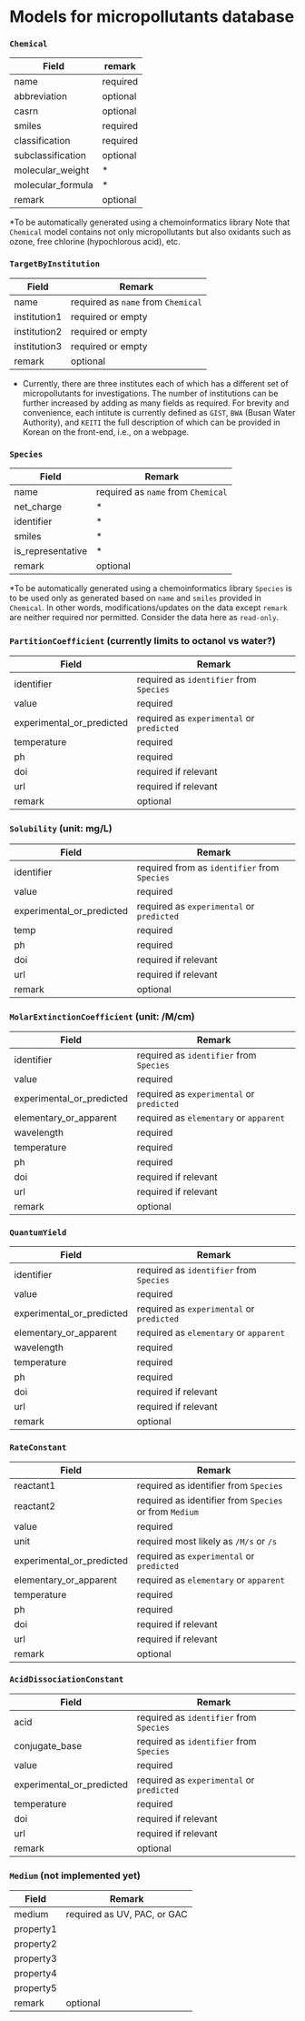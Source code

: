 # Models for micropollutants database

### `Chemical`
| Field             | remark   |
|-------------------|----------|
| name              | required |
| abbreviation      | optional |
| casrn             | optional |
| smiles            | required |
| classification    | required |
| subclassification | optional |
| molecular_weight  | *        |
| molecular_formula | *        |
| remark            | optional |

*To be automatically generated using a chemoinformatics library
Note that `Chemical` model contains not only micropollutants but also oxidants such as ozone, free chlorine (hypochlorous acid), etc.

### `TargetByInstitution`
| Field        | Remark                             |
|--------------|------------------------------------|
| name         | required as `name` from `Chemical` |
| institution1 | required or empty                  |
| institution2 | required or empty                  |
| institution3 | required or empty                  |
| remark       | optional                           |

* Currently, there are three institutes each of which has a different set of micropollutants for investigations. The number of institutions can be further increased by adding as many fields as required.
For brevity and convenience, each intitute is currently defined as `GIST`, `BWA` (Busan Water Authority), and `KEITI` the full description of which can be provided in Korean on the front-end, i.e., on a webpage.


### `Species`
| Field             | Remark                             |
|-------------------|------------------------------------|
| name              | required as `name` from `Chemical` |
| net_charge        | *                                  |
| identifier        | *                                  |
| smiles            | *                                  |
| is_representative | *                                  |
| remark            | optional                           |

*To be automatically generated using a chemoinformatics library
`Species` is to be used only as generated based on `name` and `smiles` provided in `Chemical`.
In other words, modifications/updates on the data except `remark` are neither required nor permitted.
Consider the data here as `read-only`.

### `PartitionCoefficient` (currently limits to octanol vs water?)
| Field                     | Remark                                    |
|---------------------------|-------------------------------------------|
| identifier                | required as `identifier` from `Species`   |
| value                     | required                                  |
| experimental_or_predicted | required as `experimental` or `predicted` |
| temperature               | required                                  |
| ph                        | required                                  |
| doi                       | required if relevant                      |
| url                       | required if relevant                      |
| remark                    | optional                                  |

### `Solubility` (unit: mg/L)
| Field                     | Remark                                       |
|---------------------------|----------------------------------------------|
| identifier                | required from as `identifier` from `Species` |
| value                     | required                                     |
| experimental_or_predicted | required as `experimental` or `predicted`    |
| temp                      | required                                     |
| ph                        | required                                     |
| doi                       | required if relevant                         |
| url                       | required if relevant                         |
| remark                    | optional                                     |

### `MolarExtinctionCoefficient` (unit: /M/cm)
| Field                     | Remark                                    |
|---------------------------|-------------------------------------------|
| identifier                | required as `identifier` from `Species`   |
| value                     | required                                  |
| experimental_or_predicted | required as `experimental` or `predicted` |
| elementary_or_apparent    | required as `elementary` or `apparent`    |
| wavelength                | required                                  |
| temperature               | required                                  |
| ph                        | required                                  |
| doi                       | required if relevant                      |
| url                       | required if relevant                      |
| remark                    | optional                                  |

### `QuantumYield`
| Field                     | Remark                                    |
|---------------------------|-------------------------------------------|
| identifier                | required as `identifier` from `Species`   |
| value                     | required                                  |
| experimental_or_predicted | required as `experimental` or `predicted` |
| elementary_or_apparent    | required as `elementary` or `apparent`    |
| wavelength                | required                                  |
| temperature               | required                                  |
| ph                        | required                                  |
| doi                       | required if relevant                      |
| url                       | required if relevant                      |
| remark                    | optional                                  |

### `RateConstant`
| Field                     | Remark                                                 |
|---------------------------|--------------------------------------------------------|
| reactant1                 | required as identifier from `Species`                  |
| reactant2                 | required as identifier from `Species` or from `Medium` |
| value                     | required                                               |
| unit                      | required most likely as `/M/s` or `/s`                 |
| experimental_or_predicted | required as `experimental` or `predicted`              |
| elementary_or_apparent    | required as `elementary` or `apparent`                 |
| temperature               | required                                               |
| ph                        | required                                               |
| doi                       | required if relevant                                   |
| url                       | required if relevant                                   |
| remark                    | optional                                               |

### `AcidDissociationConstant`
| Field                     | Remark                                    |
|---------------------------|-------------------------------------------|
| acid                      | required as `identifier` from `Species`   |
| conjugate_base            | required as `identifier` from `Species`   |
| value                     | required                                  |
| experimental_or_predicted | required as `experimental` or `predicted` |
| temperature               | required                                  |
| doi                       | required if relevant                      |
| url                       | required if relevant                      |
| remark                    | optional                                  |

### `Medium` (not implemented yet)
| Field     | Remark                      |
|-----------|-----------------------------|
| medium    | required as UV, PAC, or GAC |
| property1 |                             |
| property2 |                             |
| property3 |                             |
| property4 |                             |
| property5 |                             |
| remark    | optional                    |